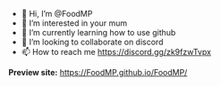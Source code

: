 - 👋 Hi, I’m @FoodMP
- 👀 I’m interested in your mum
- 🌱 I’m currently learning how to use github
- 💞️ I’m looking to collaborate on discord
- 📫 How to reach me https://discord.gg/zk9fzwTvpx

**Preview site:** https://FoodMP.github.io/FoodMP/
